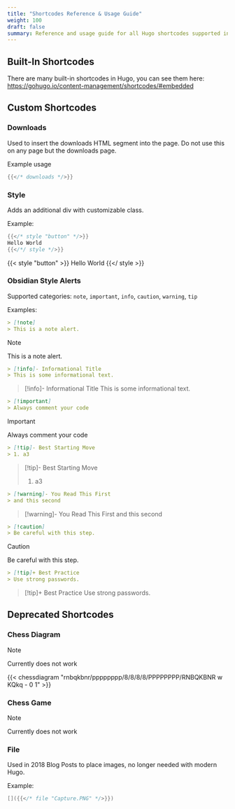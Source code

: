 ```yaml
---
title: "Shortcodes Reference & Usage Guide"
weight: 100
draft: false
summary: Reference and usage guide for all Hugo shortcodes supported in the LCZero theme, including examples and rendered output.
---
```


## Built-In Shortcodes

There are many built-in shortcodes in Hugo, you can see them here: https://gohugo.io/content-management/shortcodes/#embedded

## Custom Shortcodes


### Downloads

Used to insert the downloads HTML segment into the page. Do not use this on any page but the downloads page.

Example usage

```go
{{</* downloads */>}}
```

### Style

Adds an additional div with customizable class.

Example:
```go
{{</* style "button" */>}}
Hello World
{{</*/ style */>}}
```

{{< style "button" >}}
Hello World
{{</ style >}}

### Obsidian Style Alerts

Supported categories: `note`, `important`, `info`, `caution`, `warning`, `tip`

Examples:

```md
> [!note]
> This is a note alert.
```
> [!note]
> This is a note alert.

```md
> [!info]- Informational Title
> This is some informational text.
```
> [!info]- Informational Title
> This is some informational text.

```md
> [!important]
> Always comment your code
```

> [!important]
> Always comment your code

```md
> [!tip]- Best Starting Move
> 1. a3
```

> [!tip]- Best Starting Move
> 1. a3


```md
> [!warning]- You Read This First
> and this second
```

> [!warning]- You Read This First
> and this second

```md
> [!caution]
> Be careful with this step.
```

> [!caution]
> Be careful with this step.


```md
> [!tip]+ Best Practice
> Use strong passwords.
```

> [!tip]+ Best Practice
> Use strong passwords.

## Deprecated Shortcodes

### Chess Diagram

> [!NOTE]
> Currently does not work

{{< chessdiagram "rnbqkbnr/pppppppp/8/8/8/8/PPPPPPPP/RNBQKBNR w KQkq - 0 1" >}}

### Chess Game

> [!NOTE]
> Currently does not work

### File

Used in 2018 Blog Posts to place images, no longer needed with modern Hugo.

Example:
```go
[]({{</* file "Capture.PNG" */>}})
```
